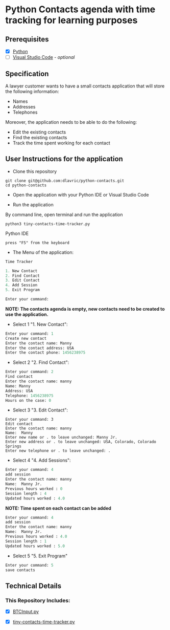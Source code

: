 # Python Contacts agenda with time tracking for learning purposes

## Prerequisites
- [X] [Python](https://www.python.org/downloads/)
- [ ] [Visual Studio Code](https://code.visualstudio.com/download) - _optional_

## Specification
A lawyer customer wants to have a small contacts application that will store the following information:

- Names
- Addresses
- Telephones

Moreover, the application needs to be able to do the following:
- Edit the existing contacts
- Find the existing contacts
- Track the time spent working for each contact

## User Instructions for the application

- Clone this repository

```shell
git clone git@github.com:dlavric/python-contacts.git
cd python-contacts
```

- Open the application with your Python IDE or Visual Studio Code

- Run the application

By command line, open terminal and run the application
```
python3 tiny-contacts-time-tracker.py
```

Python IDE
```
press "F5" from the keyboard
```

- The Menu of the application:

```python
Time Tracker

1. New Contact
2. Find Contact
3. Edit Contact
4. Add Session
5. Exit Program

Enter your command:
```
**NOTE: The contacts agenda is empty, new contacts need to be created to use the application.**

- Select 1 "1. New Contact":

```python
Enter your command: 1
Create new contact
Enter the contact name: Manny 
Enter the contact address: USA    
Enter the contact phone: 1456238975
```

- Select 2 "2. Find Contact":

```python
Enter your command: 2
Find contact
Enter the contact name: manny
Name: Manny
Address: USA
Telephone: 1456238975
Hours on the case: 0
```

- Select 3 "3. Edit Contact":

```
Enter your command: 3
Edit contact
Enter the contact name: manny
Name:  Manny
Enter new name or . to leave unchanged: Manny Jr. 
Enter new address or . to leave unchanged: USA, Colorado, Colorado Springs
Enter new telephone or . to leave unchanged: .
```

- Select 4 "4. Add Sessions":

```python
Enter your command: 4
add session
Enter the contact name: manny
Name:  Manny Jr. 
Previous hours worked : 0
Session length : 4
Updated hours worked : 4.0
```

**NOTE: Time spent on each contact can be added**

```python
Enter your command: 4
add session
Enter the contact name: manny
Name:  Manny Jr. 
Previous hours worked : 4.0
Session length : 1
Updated hours worked : 5.0
```

- Select 5 "5. Exit Program"

```python
Enter your command: 5
save contacts
```

## Technical Details

### This Repository Includes:
- [X] [BTCInput.py](https://github.com/dlavric/python-contacts/blob/main/BTCInput.py)
- [X] [tiny-contacts-time-tracker.py](https://github.com/dlavric/python-contacts/blob/main/tiny-contacts-time-tracker.py)





